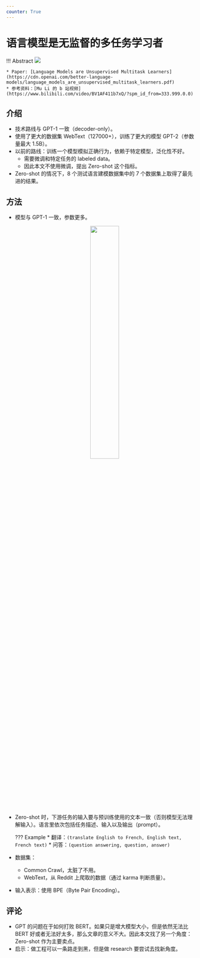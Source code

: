 ```yaml
---
counter: True   
---
```


# 语言模型是无监督的多任务学习者

!!! Abstract
    ![](https://cdn.hobbitqia.cc/20241102002951.png)

    * Paper: [Language Models are Unsupervised Multitask Learners](https://cdn.openai.com/better-language-models/language_models_are_unsupervised_multitask_learners.pdf)
    * 参考资料：[Mu Li 的 b 站视频](https://www.bilibili.com/video/BV1AF411b7xQ/?spm_id_from=333.999.0.0)

## 介绍

* 技术路线与 GPT-1 一致（decoder-only）。
* 使用了更大的数据集 WebText（127000+），训练了更大的模型 GPT-2（参数量最大 1.5B）。
* 以前的路线：训练一个模型模拟正确行为，依赖于特定模型，泛化性不好。
    * 需要微调和特定任务的 labeled data。
    * 因此本文不使用微调，提出 Zero-shot 这个指标。
* Zero-shot 的情况下，8 个测试语言建模数据集中的 7 个数据集上取得了最先进的结果。

<!-- 问题在于如何打败 BERT。如果只是增大模型大小，但是依然无法比 BERT 好或者无法好太多 -->
<!-- research 要找新角度 -->

## 方法

* 模型与 GPT-1 一致，参数更多。

    <div align=center><img src = "https://cdn.hobbitqia.cc/20241102002836.png" width =40%></div>

* Zero-shot 时，下游任务的输入要与预训练使用的文本一致（否则模型无法理解输入）。语言里依次包括任务描述、输入以及输出（prompt）。

    ??? Example
        * 翻译：`(translate English to French, English text, French text)`
        * 问答：`(question answering, question, answer)`

* 数据集：
    * Common Crawl，太脏了不用。
    * WebText，从 Reddit 上爬取的数据（通过 karma 判断质量）。
* 输入表示：使用 BPE（Byte Pair Encoding）。

## 评论

* GPT 的问题在于如何打败 BERT。如果只是增大模型大小，但是依然无法比 BERT 好或者无法好太多，那么文章的意义不大。因此本文找了另一个角度：Zero-shot 作为主要卖点。
* 启示：做工程可以一条路走到黑，但是做 research 要尝试去找新角度。